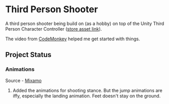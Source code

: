 # Third Person Shooter
A third person shooter being build on (as a hobby) on top of the Unity Third Person Character Controller ([store asset link](https://assetstore.unity.com/packages/essentials/starter-assets-third-person-character-controller-196526)).

The video from [CodeMonkey](https://youtu.be/FbM4CkqtOuA) helped me get started with things.

## Project Status

### Animations
Source - [Mixamo](https://www.mixamo.com)
1. Added the animations for shooting stance. But the jump animations are iffy, especially the landing animation. Feet doesn't stay on the ground.
